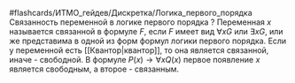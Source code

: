 #flashcards/ИТМО_гейдев/Дискретка/Логика_первого_порядка
Связанность переменной в логике первого порядка
?
Переменная $x$ называется связанной в формуле $F$, если $F$ имеет вид $\forall x G$ или $\exists x G$, или же представима в одной из форм формул логики первого порядка.
Если у переменной есть [[Квантор|квантор]], то она является связанной, иначе - свободной.
В формуле $P(x) \to \forall x Q(x)$ первое появление $x$ является свободным, а второе - связанным.
